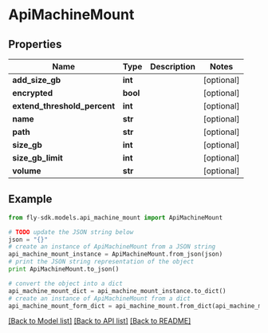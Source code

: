 # ApiMachineMount


## Properties
Name | Type | Description | Notes
------------ | ------------- | ------------- | -------------
**add_size_gb** | **int** |  | [optional] 
**encrypted** | **bool** |  | [optional] 
**extend_threshold_percent** | **int** |  | [optional] 
**name** | **str** |  | [optional] 
**path** | **str** |  | [optional] 
**size_gb** | **int** |  | [optional] 
**size_gb_limit** | **int** |  | [optional] 
**volume** | **str** |  | [optional] 

## Example

```python
from fly-sdk.models.api_machine_mount import ApiMachineMount

# TODO update the JSON string below
json = "{}"
# create an instance of ApiMachineMount from a JSON string
api_machine_mount_instance = ApiMachineMount.from_json(json)
# print the JSON string representation of the object
print ApiMachineMount.to_json()

# convert the object into a dict
api_machine_mount_dict = api_machine_mount_instance.to_dict()
# create an instance of ApiMachineMount from a dict
api_machine_mount_form_dict = api_machine_mount.from_dict(api_machine_mount_dict)
```
[[Back to Model list]](../README.md#documentation-for-models) [[Back to API list]](../README.md#documentation-for-api-endpoints) [[Back to README]](../README.md)


